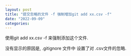 ```yaml
---
layout: post
title: "提交忽略的文件 -f 强制增加git add xx.csv -f"
date: "2022-09-09"
categories: 
---
```

<p>使用git add xx.csv -f 来强制添加这个文件.</p>

<p>没有显示的原因是, .gitignore 文件中 设置了对 .csv文件的忽略.</p>

<p>&nbsp;</p>

